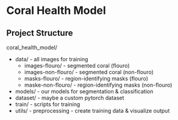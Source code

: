 # Coral Health Model

## Project Structure
coral_health_model/
- data/ - all images for training
    - images-flouro/ - segmented coral (flouro)
    - images-non-flouro/ - segmented coral (non-flouro)
    - masks-flouro/ - region-identifying masks (flouro)
    - maske-non-flouro/ - region-identifying masks (non-flouro)
- models/ - our models for segmentation & classification
- dataset/ - maybe a custom pytorch dataset
- train/ - scripts for training 
- utils/ - preprocessing - create training data & visualize output
